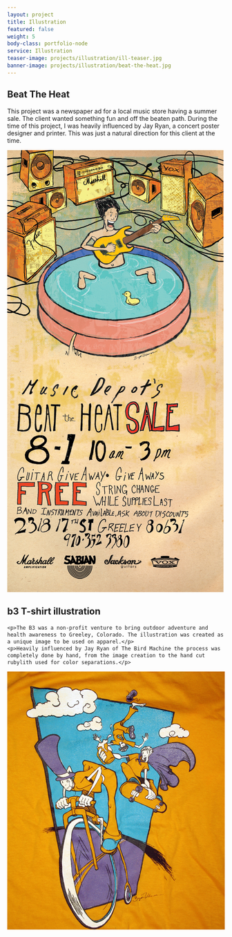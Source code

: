 ```yaml
---
layout: project
title: Illustration
featured: false
weight: 5
body-class: portfolio-node
service: Illustration
teaser-image: projects/illustration/ill-teaser.jpg
banner-image: projects/illustration/beat-the-heat.jpg
---
```


<div class="row">
  <div class="col-md-4">
    <h2>Beat The Heat</h2>
    <p>This project was a newspaper ad for a local music store having a summer sale. The client wanted something fun and off the beaten path. During the time of this project, I was heavily influenced by Jay Ryan, a concert poster designer and printer. This was just a natural direction for this client at the time.</p>
  </div>
  <div class="col-md-8">
    <img src="/assets/img/projects/illustration/beat-the-heat-ad.jpg" />
  </div>
</div>

<div class="row">
  <div class="col-sm-12 col-md-4">
    <h2>b3 T-shirt illustration</h2>

    <p>The B3 was a non-profit venture to bring outdoor adventure and health awareness to Greeley, Colorado. The illustration was created as a unique image to be used on apparel.</p>
    <p>Heavily influenced by Jay Ryan of The Bird Machine the process was completely done by hand, from the image creation to the hand cut rubylith used for color separations.</p>
   </div>

  <div class="col-sm-12 col-md-8">
    <img src="/assets/img/projects/illustration/b3.jpg" />
  </div>
</div>
